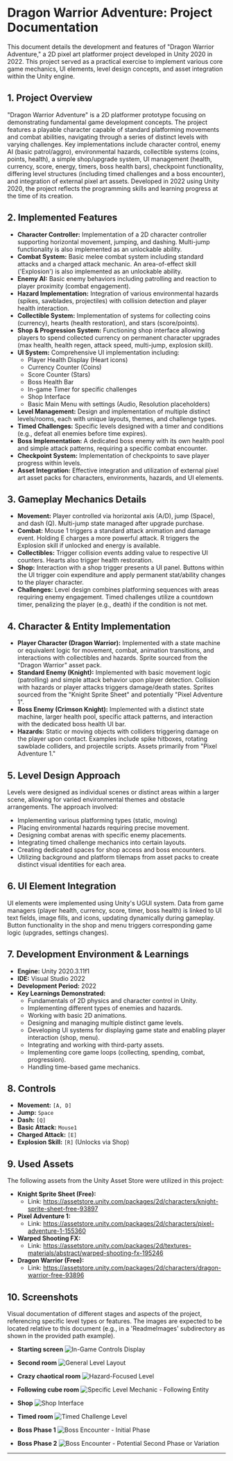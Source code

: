 # Dragon Warrior Adventure: Project Documentation

This document details the development and features of "Dragon Warrior Adventure," a 2D pixel art platformer project developed in Unity 2020 in 2022. This project served as a practical exercise to implement various core game mechanics, UI elements, level design concepts, and asset integration within the Unity engine.

## 1. Project Overview

"Dragon Warrior Adventure" is a 2D platformer prototype focusing on demonstrating fundamental game development concepts. The project features a playable character capable of standard platforming movements and combat abilities, navigating through a series of distinct levels with varying challenges. Key implementations include character control, enemy AI (basic patrol/aggro), environmental hazards, collectible systems (coins, points, health), a simple shop/upgrade system, UI management (health, currency, score, energy, timers, boss health bars), checkpoint functionality, differing level structures (including timed challenges and a boss encounter), and integration of external pixel art assets. Developed in 2022 using Unity 2020, the project reflects the programming skills and learning progress at the time of its creation.

## 2. Implemented Features

*   **Character Controller:** Implementation of a 2D character controller supporting horizontal movement, jumping, and dashing. Multi-jump functionality is also implemented as an unlockable ability.
*   **Combat System:** Basic melee combat system including standard attacks and a charged attack mechanic. An area-of-effect skill ('Explosion') is also implemented as an unlockable ability.
*   **Enemy AI:** Basic enemy behaviors including patrolling and reaction to player proximity (combat engagement).
*   **Hazard Implementation:** Integration of various environmental hazards (spikes, sawblades, projectiles) with collision detection and player health interaction.
*   **Collectible System:** Implementation of systems for collecting coins (currency), hearts (health restoration), and stars (score/points).
*   **Shop & Progression System:** Functioning shop interface allowing players to spend collected currency on permanent character upgrades (max health, health regen, attack speed, multi-jump, explosion skill).
*   **UI System:** Comprehensive UI implementation including:
    *   Player Health Display (Heart icons)
    *   Currency Counter (Coins)
    *   Score Counter (Stars)
    *   Boss Health Bar
    *   In-game Timer for specific challenges
    *   Shop Interface
    *   Basic Main Menu with settings (Audio, Resolution placeholders)
*   **Level Management:** Design and implementation of multiple distinct levels/rooms, each with unique layouts, themes, and challenge types.
*   **Timed Challenges:** Specific levels designed with a timer and conditions (e.g., defeat all enemies before time expires).
*   **Boss Implementation:** A dedicated boss enemy with its own health pool and simple attack patterns, requiring a specific combat encounter.
*   **Checkpoint System:** Implementation of checkpoints to save player progress within levels.
*   **Asset Integration:** Effective integration and utilization of external pixel art asset packs for characters, environments, hazards, and UI elements.

## 3. Gameplay Mechanics Details

*   **Movement:** Player controlled via horizontal axis (A/D), jump (Space), and dash (Q). Multi-jump state managed after upgrade purchase.
*   **Combat:** Mouse 1 triggers a standard attack animation and damage event. Holding E charges a more powerful attack. R triggers the Explosion skill if unlocked and energy is available.
*   **Collectibles:** Trigger collision events adding value to respective UI counters. Hearts also trigger health restoration.
*   **Shop:** Interaction with a shop trigger presents a UI panel. Buttons within the UI trigger coin expenditure and apply permanent stat/ability changes to the player character.
*   **Challenges:** Level design combines platforming sequences with areas requiring enemy engagement. Timed challenges utilize a countdown timer, penalizing the player (e.g., death) if the condition is not met.


## 4. Character & Entity Implementation

*   **Player Character (Dragon Warrior):** Implemented with a state machine or equivalent logic for movement, combat, animation transitions, and interactions with collectibles and hazards. Sprite sourced from the "Dragon Warrior" asset pack.
*   **Standard Enemy (Knight):** Implemented with basic movement logic (patrolling) and simple attack behavior upon player detection. Collision with hazards or player attacks triggers damage/death states. Sprites sourced from the "Knight Sprite Sheet" and potentially "Pixel Adventure 1".
*   **Boss Enemy (Crimson Knight):** Implemented with a distinct state machine, larger health pool, specific attack patterns, and interaction with the dedicated boss health UI bar.
*   **Hazards:** Static or moving objects with colliders triggering damage on the player upon contact. Examples include spike hitboxes, rotating sawblade colliders, and projectile scripts. Assets primarily from "Pixel Adventure 1."

## 5. Level Design Approach

Levels were designed as individual scenes or distinct areas within a larger scene, allowing for varied environmental themes and obstacle arrangements. The approach involved:
*   Implementing various platforming types (static, moving)
*   Placing environmental hazards requiring precise movement.
*   Designing combat arenas with specific enemy placements.
*   Integrating timed challenge mechanics into certain layouts.
*   Creating dedicated spaces for shop access and boss encounters.
*   Utilizing background and platform tilemaps from asset packs to create distinct visual identities for each area.

## 6. UI Element Integration

UI elements were implemented using Unity's UGUI system. Data from game managers (player health, currency, score, timer, boss health) is linked to UI text fields, image fills, and icons, updating dynamically during gameplay. Button functionality in the shop and menu triggers corresponding game logic (upgrades, settings changes).

## 7. Development Environment & Learnings

*   **Engine:** Unity 2020.3.11f1
*   **IDE:** Visual Studio 2022
*   **Development Period:** 2022
*   **Key Learnings Demonstrated:**
    *   Fundamentals of 2D physics and character control in Unity.
    *   Implementing different types of enemies and hazards.
    *   Working with basic 2D animations.
    *   Designing and managing multiple distinct game levels.
    *   Developing UI systems for displaying game state and enabling player interaction (shop, menu).
    *   Integrating and working with third-party assets.
    *   Implementing core game loops (collecting, spending, combat, progression).
    *   Handling time-based game mechanics.

## 8. Controls

*   **Movement:** `[A, D]`
*   **Jump:** `Space`
*   **Dash:** `[Q]`
*   **Basic Attack:** `Mouse1`
*   **Charged Attack:** `[E]`
*   **Explosion Skill:** `[R]` (Unlocks via Shop)

## 9. Used Assets

The following assets from the Unity Asset Store were utilized in this project:

*   **Knight Sprite Sheet (Free):**
    *   Link: https://assetstore.unity.com/packages/2d/characters/knight-sprite-sheet-free-93897
*   **Pixel Adventure 1:**
    *   Link: https://assetstore.unity.com/packages/2d/characters/pixel-adventure-1-155360
*   **Warped Shooting FX:**
    *   Link: https://assetstore.unity.com/packages/2d/textures-materials/abstract/warped-shooting-fx-195246
*   **Dragon Warrior (Free):**
    *   Link: https://assetstore.unity.com/packages/2d/characters/dragon-warrior-free-93896

## 10. Screenshots

Visual documentation of different stages and aspects of the project, referencing specific level types or features. The images are expected to be located relative to this document (e.g., in a 'ReadmeImages' subdirectory as shown in the provided path example).

*   **Starting screen**
    ![In-Game Controls Display](ReadmeImages/Toturial.png)

*   **Second room**
    ![General Level Layout](ReadmeImages/showcase1.png)

*   **Crazy chaotical room**
    ![Hazard-Focused Level](ReadmeImages/crazyLevel.png)

*   **Following cube room**
    ![Specific Level Mechanic - Following Entity](ReadmeImages/FollowingCube.png)

*   **Shop**
    ![Shop Interface](ReadmeImages/shop.png)

*   **Timed room**
    ![Timed Challenge Level](ReadmeImages/timedRoom.png)

*   **Boss Phase 1**
    ![Boss Encounter - Initial Phase](ReadmeImages/BossPhase1.png)

*   **Boss Phase 2**
    ![Boss Encounter - Potential Second Phase or Variation](ReadmeImages/BossPhase2.png)

---
